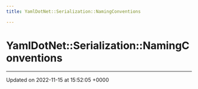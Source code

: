 ```yaml
---
title: YamlDotNet::Serialization::NamingConventions

---
```


# YamlDotNet::Serialization::NamingConventions








-------------------------------

Updated on 2022-11-15 at 15:52:05 +0000